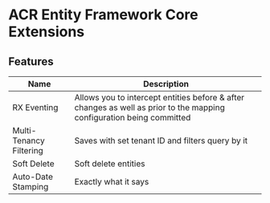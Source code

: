 # ACR Entity Framework Core Extensions

## Features
|Name|Description|
|----|-----------|
|RX Eventing|Allows you to intercept entities before & after changes as well as prior to the mapping configuration being committed|
|Multi-Tenancy Filtering|Saves with set tenant ID and filters query by it|
|Soft Delete|Soft delete entities|
|Auto-Date Stamping|Exactly what it says|